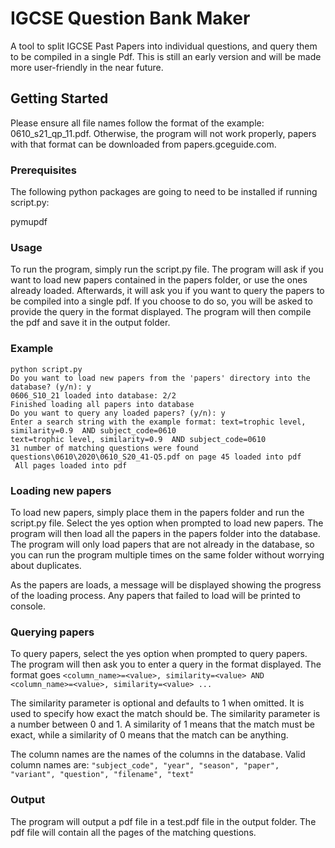 # IGCSE Question Bank Maker
 A tool to split IGCSE Past Papers into individual questions, and query them to be compiled in a single Pdf.
This is still an early version and will be made more user-friendly in the near future.

## Getting Started
Please ensure all file names follow the format of the example: 0610_s21_qp_11.pdf. Otherwise, the program will not work 
properly, papers with that format can be downloaded from papers.gceguide.com.

### Prerequisites
The following python packages are going to need to be installed if running script.py:

pymupdf

### Usage
To run the program, simply run the script.py file.
The program will ask if you want to load new papers contained in the papers folder, or use the ones already loaded.
Afterwards, it will ask you if you want to query the papers to be compiled into a single pdf.
If you choose to do so, you will be asked to provide the query in the format displayed.
The program will then compile the pdf and save it in the output folder.

### Example
```console
python script.py
Do you want to load new papers from the 'papers' directory into the database? (y/n): y
0606_S10_21 loaded into database: 2/2 
Finished loading all papers into database
Do you want to query any loaded papers? (y/n): y
Enter a search string with the example format: text=trophic level, similarity=0.9  AND subject_code=0610
text=trophic level, similarity=0.9  AND subject_code=0610
31 number of matching questions were found
questions\0610\2020\0610_S20_41-Q5.pdf on page 45 loaded into pdf 
 All pages loaded into pdf
```

### Loading new papers
To load new papers, simply place them in the papers folder and run the script.py file.
Select the yes option when prompted to load new papers.
The program will then load all the papers in the papers folder into the database.
The program will only load papers that are not already in the database,
so you can run the program multiple times on the same folder without worrying about duplicates.

As the papers are loads, a message will be displayed showing the progress of the loading process.
Any papers that failed to load will be printed to console.

### Querying papers
To query papers, select the yes option when prompted to query papers.
The program will then ask you to enter a query in the format displayed.
The format goes ```<column_name>=<value>, similarity=<value> AND <column_name>=<value>, similarity=<value> ...```

The similarity parameter is optional and defaults to 1 when omitted. It is used to specify how exact the match should be. 
The similarity parameter is a number between 0 and 1.
A similarity of 1 means that the match must be exact, while a similarity of 0 means that the match can be anything.

The column names are the names of the columns in the database. Valid column names are: 
```"subject_code", "year", "season", "paper", "variant", "question", "filename", "text"```


### Output
The program will output a pdf file in a test.pdf file in the output folder.
The pdf file will contain all the pages of the matching questions.